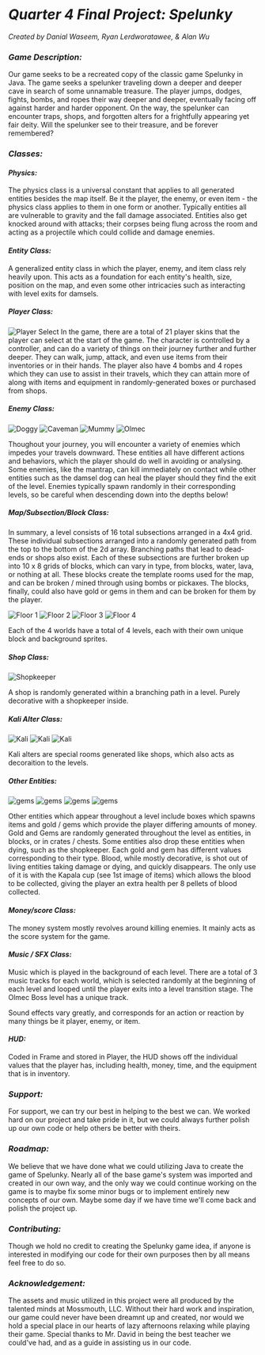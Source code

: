 # ***Quarter 4 Final Project: Spelunky***
*Created by Danial Waseem, Ryan Lerdworatawee, & Alan Wu*

### ***Game Description:***

Our game seeks to be a recreated copy of the classic game Spelunky in Java. The game seeks a spelunker traveling down a deeper and deeper cave in search of some unnamable treasure. The player jumps, dodges, fights, bombs, and ropes their way deeper and deeper, eventually facing off against harder and harder opponent. On the way, the spelunker can encounter traps, shops, and forgotten alters for a frightfully appearing yet fair deity. Will the spelunker see to their treasure, and be forever remembered?

### ***Classes:***

#### ***Physics:***
The physics class is a universal constant that applies to all generated entities besides the map itself. Be it the player, the enemy, or even item - the physics class applies to them in one form or another. Typically entities all are vulnerable to gravity and the fall damage associated. Entities also get knocked around with attacks; their corpses being flung across the room and acting as a projectile which could collide and damage enemies. 

#### ***Entity Class:***
A generalized entity class in which the player, enemy, and item class rely heavily upon. This acts as a foundation for each entity's health, size, position on the map, and even some other intricacies such as interacting with level exits for damsels. 

##### ***Player Class:***

![Player Select](https://github.com/DanTheMan6492/Spelunky/blob/89ca23dbf59d1fd8cb6695a2a197fb144b0f2a80/src/imgs/Characters/image.png)
In the game, there are a total of 21 player skins that the player can select at the start of the game. The character is controlled by a controller, and can do a variety of things on their journey further and further deeper. They can walk, jump, attack, and even use items from their inventories or in their hands. The player also have 4 bombs and 4 ropes which they can use to assist in their travels, which they can attain more of along with items and equipment in randomly-generated boxes or purchased from shops. 


##### ***Enemy Class:***
![Doggy](https://github.com/DanTheMan6492/Spelunky/blob/ada204c2fab9a4f0e90c1c6ec8e4f173ea649ab7/src/imgs/Monsters/Damsel/damsel_stun.gif)
![Caveman](https://github.com/DanTheMan6492/Spelunky/blob/ada204c2fab9a4f0e90c1c6ec8e4f173ea649ab7/src/imgs/Monsters/Caveman/cavemanStand.gif)
![Mummy](https://github.com/DanTheMan6492/Spelunky/blob/ada204c2fab9a4f0e90c1c6ec8e4f173ea649ab7/src/imgs/Monsters/Mummy/mummyWalk.gif)
![Olmec](https://github.com/DanTheMan6492/Spelunky/blob/ca4d344b87a6dd55fed91a0757528376e314d88b/src/imgs/Monsters/olmec.png)

Thoughout your journey, you will encounter a variety of enemies which impedes your travels downward. These entities all have different actions and behaviors, which the player should do well in avoiding or analysing. Some enemies, like the mantrap, can kill immediately on contact while other entities such as the damsel dog can heal the player should they find the exit of the level. Enemies typically spawn randomly in their corresponding levels, so be careful when descending down into the depths below!

##### ***Map/Subsection/Block Class:***
In summary, a level consists of 16 total subsections arranged in a 4x4 grid. These individual subsections arranged into a randomly generated path from the top to the bottom of the 2d array. Branching paths that lead to dead-ends or shops also exist. Each of these subsections are further broken up into 10 x 8 grids of blocks, which can vary in type, from blocks, water, lava, or nothing at all. These blocks create the template rooms used for the map, and can be broken / mined through using bombs or pickaxes. The blocks, finally, could also have gold or gems in them and can be broken for them by the player.

![Floor 1](https://github.com/DanTheMan6492/Spelunky/blob/12ee22e59214b739edc947bc626fa3385670974f/src/imgs/Tiles/1/1_1.png)
![Floor 2](https://github.com/DanTheMan6492/Spelunky/blob/12ee22e59214b739edc947bc626fa3385670974f/src/imgs/Tiles/2/1_1.png)
![Floor 3](https://github.com/DanTheMan6492/Spelunky/blob/12ee22e59214b739edc947bc626fa3385670974f/src/imgs/Tiles/3/1_1.png)
![Floor 4](https://github.com/DanTheMan6492/Spelunky/blob/12ee22e59214b739edc947bc626fa3385670974f/src/imgs/Tiles/4/1_1.png)

Each of the 4 worlds have a total of 4 levels, each with their own unique block and background sprites.

##### ***Shop Class:***

![Shopkeeper](https://github.com/DanTheMan6492/Spelunky/blob/12ee22e59214b739edc947bc626fa3385670974f/src/imgs/Monsters/Shopkeep/shopkeepStand.gif)

A shop is randomly generated within a branching path in a level. Purely decorative with a shopkeeper inside.

##### ***Kali Alter Class:***

![Kali](https://github.com/DanTheMan6492/Spelunky/blob/e774222c1e9d28265da727caaf5fb5ab7955f1f0/src/imgs/Tiles/1/9.png)
![Kali](https://github.com/DanTheMan6492/Spelunky/blob/e774222c1e9d28265da727caaf5fb5ab7955f1f0/src/imgs/Tiles/1/6.png)
![Kali](https://github.com/DanTheMan6492/Spelunky/blob/e774222c1e9d28265da727caaf5fb5ab7955f1f0/src/imgs/Tiles/1/7.png)


Kali alters are special rooms generated like shops, which also acts as decoraition to the levels.

##### ***Other Entities:***

![gems](https://github.com/DanTheMan6492/Spelunky/blob/cc46d4cb7527a832310a7dd1b6489046591f074c/src/imgs/Items/Objects/big_gem_blue.png)
![gems](https://github.com/DanTheMan6492/Spelunky/blob/cc46d4cb7527a832310a7dd1b6489046591f074c/src/imgs/Items/Objects/big_gem_green.png)
![gems](https://github.com/DanTheMan6492/Spelunky/blob/cc46d4cb7527a832310a7dd1b6489046591f074c/src/imgs/Items/Objects/big_gem_red.png)
![gems](https://github.com/DanTheMan6492/Spelunky/blob/cc46d4cb7527a832310a7dd1b6489046591f074c/src/imgs/Items/Objects/big_gold_nugget.png)

Other entities which appear throughout a level include boxes which spawns items and gold / gems which provide the player differing amounts of money. Gold and Gems are randomly generated throughout the level as entities, in blocks, or in crates / chests. Some entities also drop these entities when dying, such as the shopkeeper. Each gold and gem has different values corresponding to their type. Blood, while mostly decorative, is shot out of living entities taking damage or dying, and quickly disappears. The only use of it is with the Kapala cup (see 1st image of items) which allows the blood to be collected, giving the player an extra health per 8 pellets of blood collected.


#### ***Money/score Class:***

The money system mostly revolves around killing enemies. It mainly acts as the score system for the game.

#### ***Music / SFX Class:***

Music which is played in the background of each level. There are a total of 3 music tracks for each world, which is selected randomly at the beginning of each level and looped until the player exits into a level transition stage. The Olmec Boss level has a unique track.

Sound effects vary greatly, and corresponds for an action or reaction by many things be it player, enemy, or item.

#### ***HUD:***

Coded in Frame and stored in Player, the HUD shows off the individual values that the player has, including health, money, time, and the equipment that is in inventory.

### ***Support:***
For support, we can try our best in helping to the best we can. We worked hard on our project and take pride in it, but we could always further polish up our own code or help others be better with theirs.

### ***Roadmap:***
We believe that we have done what we could utilizing Java to create the game of Spelunky. Nearly all of the base game's system was imported and created in our own way, and the only way we could continue working on the game is to maybe fix some minor bugs or to implement entirely new concepts of our own. Maybe some day if we have time we'll come back and polish the project up. 

### ***Contributing:***

Though we hold no credit to creating the Spelunky game idea, if anyone is interested in modifying our code for their own purposes then by all means feel free to do so.

### ***Acknowledgement:***

The assets and music utilized in this project were all produced by the talented minds at Mossmouth, LLC. Without their hard work and inspiration, our game could never have been dreamnt up and created, nor would we hold a special place in our hearts of lazy afternoons relaxing while playing their game. Special thanks to Mr. David in being the best teacher we could've had, and as a guide in assisting us in our code. 
